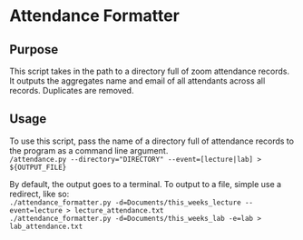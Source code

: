 # Attendance Formatter

## Purpose
This script takes in the path to a directory full of zoom attendance records.
It outputs the aggregates name and email of all attendants across all records.
Duplicates are removed.

## Usage
To use this script, pass the name of a directory full of attendance records to the program as a command line argument.
<br />
`/attendance.py --directory="DIRECTORY" --event=[lecture|lab] > ${OUTPUT_FILE}`

By default, the output goes to a terminal. To output to a file, simple use a redirect, like so:
<br />
`./attendance_formatter.py -d=Documents/this_weeks_lecture --event=lecture > lecture_attendance.txt`
<br />
`./attendance_formatter.py -d=Documents/this_weeks_lab -e=lab > lab_attendance.txt`
